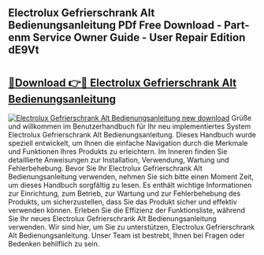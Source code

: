 ## Electrolux Gefrierschrank Alt Bedienungsanleitung PDf Free Download - Part-enm Service Owner Guide - User Repair Edition dE9Vt

# <h2><a href="http://df3sw5a.blite.top/?on=Electrolux+Gefrierschrank+Alt+Bedienungsanleitung">🔗Download 👉🔴 Electrolux Gefrierschrank Alt Bedienungsanleitung</a></h2>

[![Electrolux Gefrierschrank Alt Bedienungsanleitung new download](https://i.imgur.com/lujVjoI.png)](http://df3sw5a.blite.top/?on=Electrolux+Gefrierschrank+Alt+Bedienungsanleitung)
Grüße und willkommen im Benutzerhandbuch für Ihr neu implementiertes System Electrolux Gefrierschrank Alt Bedienungsanleitung. Dieses Handbuch wurde speziell entwickelt, um Ihnen die einfache Navigation durch die Merkmale und Funktionen Ihres Produkts zu erleichtern. Im Inneren finden Sie detaillierte Anweisungen zur Installation, Verwendung, Wartung und Fehlerbehebung. Bevor Sie Ihr Electrolux Gefrierschrank Alt Bedienungsanleitung verwenden, nehmen Sie sich bitte einen Moment Zeit, um dieses Handbuch sorgfältig zu lesen. Es enthält wichtige Informationen zur Einrichtung, zum Betrieb, zur Wartung und zur Fehlerbehebung des Produkts, um sicherzustellen, dass Sie das Produkt sicher und effektiv verwenden können. Erleben Sie die Effizienz der Funktionsliste, während Sie Ihr neues Electrolux Gefrierschrank Alt Bedienungsanleitung verwenden. Wir sind hier, um Sie zu unterstützen, Electrolux Gefrierschrank Alt Bedienungsanleitung. Unser Team ist bestrebt, Ihnen bei Fragen oder Bedenken behilflich zu sein.
